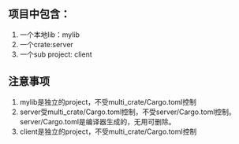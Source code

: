 ## 项目中包含：
1. 一个本地lib：mylib
2. 一个crate:server
3. 一个sub project: client

## 注意事项
1. mylib是独立的project，不受multi_crate/Cargo.toml控制
2. server受multi_crate/Cargo.toml控制，不受server/Cargo.toml控制。
   server/Cargo.toml是编译器生成的，无用可删除。
3. client是独立的project，不受multi_crate/Cargo.toml控制